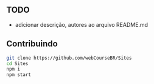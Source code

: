 ## TODO
- adicionar descrição, autores ao arquivo README.md

## Contribuindo
```sh 
git clone https://github.com/webCourseBR/Sites
cd Sites 
npm i 
npm start
```
